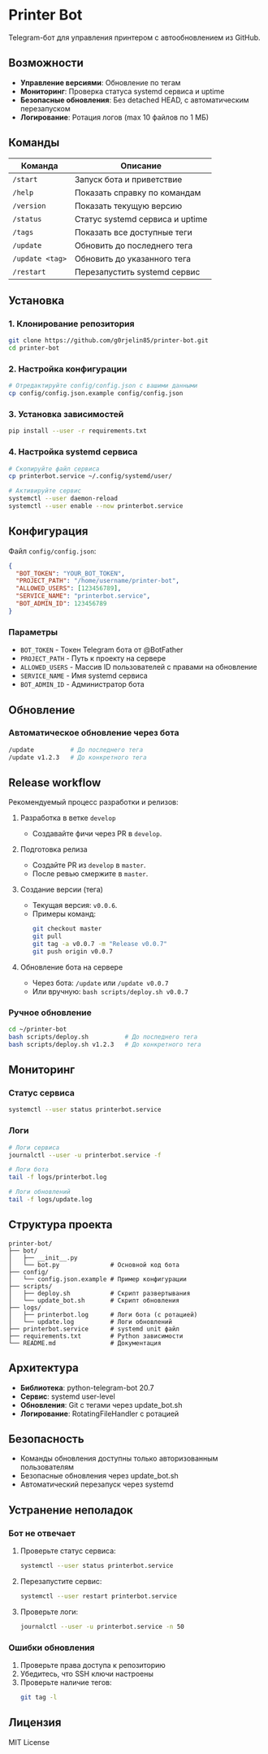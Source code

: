 ﻿# Printer Bot

Telegram-бот для управления принтером с автообновлением из GitHub.

## Возможности

- **Управление версиями**: Обновление по тегам
- **Мониторинг**: Проверка статуса systemd сервиса и uptime
- **Безопасные обновления**: Без detached HEAD, с автоматическим перезапуском
- **Логирование**: Ротация логов (max 10 файлов по 1 МБ)

## Команды

| Команда | Описание |
|---------|----------|
| `/start` | Запуск бота и приветствие |
| `/help` | Показать справку по командам |
| `/version` | Показать текущую версию |
| `/status` | Статус systemd сервиса и uptime |
| `/tags` | Показать все доступные теги |
| `/update` | Обновить до последнего тега |
| `/update <tag>` | Обновить до указанного тега |
| `/restart` | Перезапустить systemd сервис |

## Установка

### 1. Клонирование репозитория

```bash
git clone https://github.com/g0rjelin85/printer-bot.git
cd printer-bot
```

### 2. Настройка конфигурации

```bash
# Отредактируйте config/config.json с вашими данными
cp config/config.json.example config/config.json
```

### 3. Установка зависимостей

```bash
pip install --user -r requirements.txt
```

### 4. Настройка systemd сервиса

```bash
# Скопируйте файл сервиса
cp printerbot.service ~/.config/systemd/user/

# Активируйте сервис
systemctl --user daemon-reload
systemctl --user enable --now printerbot.service
```

## Конфигурация

Файл `config/config.json`:

```json
{
  "BOT_TOKEN": "YOUR_BOT_TOKEN",
  "PROJECT_PATH": "/home/username/printer-bot",
  "ALLOWED_USERS": [123456789],
  "SERVICE_NAME": "printerbot.service",
  "BOT_ADMIN_ID": 123456789
}
```

### Параметры

- `BOT_TOKEN` - Токен Telegram бота от @BotFather
- `PROJECT_PATH` - Путь к проекту на сервере
- `ALLOWED_USERS` - Массив ID пользователей с правами на обновление
- `SERVICE_NAME` - Имя systemd сервиса
- `BOT_ADMIN_ID` - Администратор бота

## Обновление

### Автоматическое обновление через бота

```bash
/update          # До последнего тега
/update v1.2.3   # До конкретного тега
```

## Release workflow

Рекомендуемый процесс разработки и релизов:

1) Разработка в ветке `develop`
   - Создавайте фичи через PR в `develop`.

2) Подготовка релиза
   - Создайте PR из `develop` в `master`.
   - После ревью смержите в `master`.

3) Создание версии (тега)
   - Текущая версия: `v0.0.6`.
   - Примеры команд:
     ```bash
     git checkout master
     git pull
     git tag -a v0.0.7 -m "Release v0.0.7"
     git push origin v0.0.7
     ```

4) Обновление бота на сервере
   - Через бота: `/update` или `/update v0.0.7`
   - Или вручную: `bash scripts/deploy.sh v0.0.7`

### Ручное обновление

```bash
cd ~/printer-bot
bash scripts/deploy.sh          # До последнего тега
bash scripts/deploy.sh v1.2.3   # До конкретного тега
```

## Мониторинг

### Статус сервиса

```bash
systemctl --user status printerbot.service
```

### Логи

```bash
# Логи сервиса
journalctl --user -u printerbot.service -f

# Логи бота
tail -f logs/printerbot.log

# Логи обновлений
tail -f logs/update.log
```

## Структура проекта

```
printer-bot/
├── bot/
│   ├── __init__.py
│   └── bot.py              # Основной код бота
├── config/
│   └── config.json.example # Пример конфигурации
├── scripts/
│   ├── deploy.sh           # Скрипт развертывания
│   └── update_bot.sh       # Скрипт обновления
├── logs/
│   ├── printerbot.log      # Логи бота (с ротацией)
│   └── update.log          # Логи обновлений
├── printerbot.service      # systemd unit файл
├── requirements.txt        # Python зависимости
└── README.md               # Документация
```

## Архитектура

- **Библиотека**: python-telegram-bot 20.7
- **Сервис**: systemd user-level
- **Обновления**: Git с тегами через update_bot.sh
- **Логирование**: RotatingFileHandler с ротацией

## Безопасность

- Команды обновления доступны только авторизованным пользователям
- Безопасные обновления через update_bot.sh
- Автоматический перезапуск через systemd

## Устранение неполадок

### Бот не отвечает

1. Проверьте статус сервиса:
   ```bash
   systemctl --user status printerbot.service
   ```

2. Перезапустите сервис:
   ```bash
   systemctl --user restart printerbot.service
   ```

3. Проверьте логи:
   ```bash
   journalctl --user -u printerbot.service -n 50
   ```

### Ошибки обновления

1. Проверьте права доступа к репозиторию
2. Убедитесь, что SSH ключи настроены
3. Проверьте наличие тегов:
   ```bash
   git tag -l
   ```

## Лицензия

MIT License
